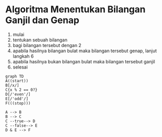 # Algoritma Menentukan Bilangan Ganjil dan Genap

1. mulai
2. tentukan sebuah bilangan
3. bagi bilangan tersebut dengan 2
4. apabila hasilnya bilangan bulat maka bilangan tersebut genap, lanjut langkah 6
5. apabila hasilnya bukan bilangan bulat maka bilangan tersebut ganjil
6. selesai


```mermaid
graph TD
A((start))
B[/x/]
C{x % 2 == 0?}
D[/'even'/]
E[/'odd'/]
F(((stop)))

A --> B
B --> C
C --true--> D
C --false--> E
D & E --> F

```